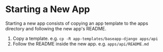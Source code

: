 # Starting a New App

Starting a new app consists of copying an app template to the apps directory and following the new app's README.

1. Copy a template. e.g. `cp -R app-templates/baseapp-django apps/api`
2. Follow the README inside the new app.  e.g. `apps/api/README.md`
